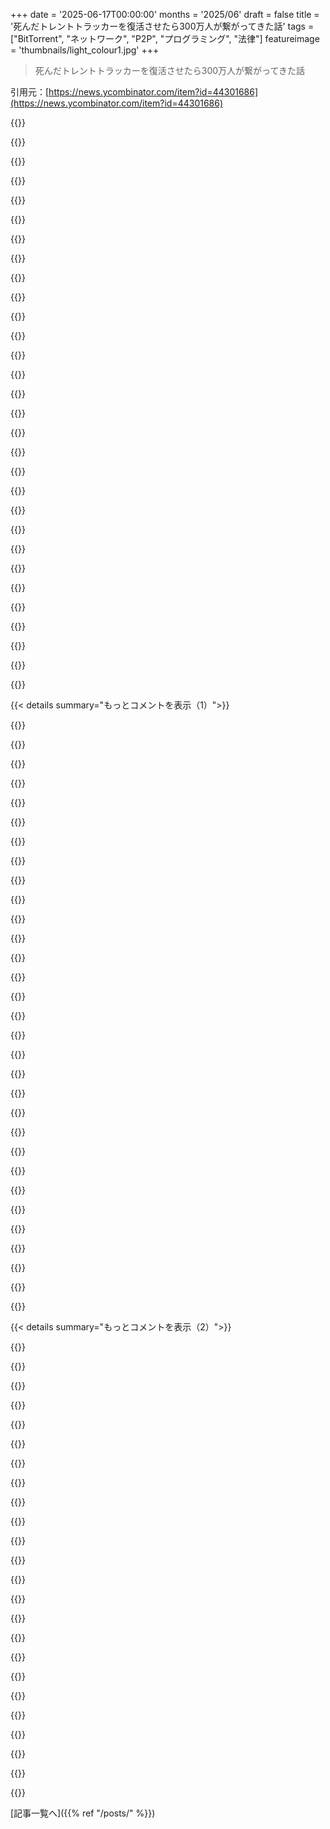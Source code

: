 +++
date = '2025-06-17T00:00:00'
months = '2025/06'
draft = false
title = '死んだトレントトラッカーを復活させたら300万人が繋がってきた話'
tags = ["BitTorrent", "ネットワーク", "P2P", "プログラミング", "法律"]
featureimage = 'thumbnails/light_colour1.jpg'
+++

> 死んだトレントトラッカーを復活させたら300万人が繋がってきた話

引用元：[https://news.ycombinator.com/item?id=44301686](https://news.ycombinator.com/item?id=44301686)




{{<matomeQuote body="「これって合法？」って疑問だけど、なんで合法じゃないの？<br>実際はTrackerをHostしてなくて、入ってくるConnectionを見てるだけだよ。<br>たとえTrackerを動かしてても、それ自体が違法って主張は難しいんだ。<br>opentrackrみたいなのをHostするのはSearch Engineみたい。<br>法的なTakedown Requestにどう応じるかとか、Tracker周辺のInfraで意図が見られるんだ。<br>Trackerなんて単純なCoordination Server Softwareなのに、違法になるのはおかしいと思うな。" userName="diggan" createdAt="2025/06/17 18:17:29" color="#ff33a1">}}




{{<matomeQuote body="合法かどうかって質問はあまり役に立たないよ。<br>もっと良い質問は「どれくらい訴えられる可能性がある？」ってこと。<br>民事訴訟では合法かどうかは関係ない場合もあるし、弁護士のRadarに載っちゃうと訴えられて嫌がらせされることもあるからね。" userName="jekwoooooe" createdAt="2025/06/17 18:19:54" color="#ff5733">}}




{{<matomeQuote body="故意に他人の犯罪を助けるのは、自分で犯罪を犯すのと同じ扱いになるみたいだね。<br>米国の連邦法（18 USC 2a https://www.law.cornell.edu/uscode/text/18/2）でもそうだよ。<br>動かしてるSoftwareが「Simple」なのは違法行為の言い訳にはならない。<br>InternetやCopyrightのSafe Harbor Provisionsもあるかもしれないけど、弁護士じゃないからよく分からないな。<br>でも、「他人の犯罪を助ける」って聞いたら、「それもたぶん犯罪だな」って思うべきだよ。" userName="gpm" createdAt="2025/06/17 18:44:40" color="#785bff">}}




{{<matomeQuote body="特定の知識が必要なんじゃないかな？って疑問だね。<br>Googleの開発者たちはSearchが犯罪に使われるのを知ってるけど、それは明らかにそれ自体が違法じゃないでしょ？" userName="rockskon" createdAt="2025/06/17 19:02:04" color="#ff5733">}}




{{<matomeQuote body="警察がこのニュアンスを理解できると思う？<br>特に、通るTrafficのほとんどが著作権侵害だろうしね。<br>彼らは単にTrackerって見て、違法だって決めつけちゃうんじゃないかな。" userName="jedberg" createdAt="2025/06/17 18:20:24" color="">}}




{{<matomeQuote body="確実にMens rea（犯罪意図）が必要だよ。犯罪が行われてるのを知ってて、それをFacilitateするつもりがあるかどうか。<br>特定のRequestが犯罪か個別に知ってる必要はないと思うけど、弁護士じゃないんだ。<br>合法目的のServiceが一部の犯罪者に利用されるのと、違法なTorrentに主に使われてた古いDomain名を復活させてTrackerとして使うのは、意図がかなり違うね。<br>数分調べたら、少なくとも10年前の時点でここでの正確な線引きは明確じゃなかったみたいだよ。<br>https://www.scotusblog.com/2014/03/opinion-analysis-justice-...<br>偶発的なFacilitatorの責任（例：銃販売業者が一部の客が犯罪に使うと知っている場合）は言及されてるけど、解決はしてないって。" userName="gpm" createdAt="2025/06/17 19:22:56" color="#785bff">}}




{{<matomeQuote body="弁護士じゃないけど、特定のMens reaも必要だと思うね。<br>TorrentやそれをFacilitateすることは違法じゃない。善悪どちらにも使えるProtocolだから。<br>映画や音楽をHostしてるなら、それがPiracyだよ。<br>車を運転するのは違法じゃないけど、銀行強盗のGetaway Driverになるのはダメ、車が問題じゃなくて使い方だよね。<br>銀行強盗に車を売っても違法じゃない、売る相手が犯罪に使うと合理的に信じてなければね。<br>Telecom CompaniesにCarve outがあるのも同じ理由。犯罪計画のPacketやVoice Trafficを運んでも共謀にはならない。" userName="drob518" createdAt="2025/06/17 20:04:04" color="#ff5c5c">}}




{{<matomeQuote body="「Torrent Trackerを動かすこと」が違法だって言ってるわけじゃないよ。<br>Blizzardが（2015年以前に）StarcraftをTorrentで更新してた時、彼らはTrackerを動かしてたと思うし、それは完全に合法だった。<br>PirateがBlizzardのTrackerを利用できたとしてもね。<br>ここでは、「誰かがTrackerをPiracyに使う可能性がある」っていう単なる事実じゃないんだ。<br>大量の古い、ほとんどがPiracyのTorrentがこのDomainを指してるのをLiterally見てて、そのPiracyをAssistするServiceにこのDomainを戻そうとDecideしてるんだ。" userName="gpm" createdAt="2025/06/17 20:20:34" color="#ff5c5c">}}




{{<matomeQuote body="＞違法行為を助けてる点<br>それって本当かな？って疑問だね。<br>記事主はそれがほとんどPiracyかどうか知らないはずだよ。<br>彼が見てるのはHashとPeerだけだもん。" userName="KomoD" createdAt="2025/06/17 20:23:51" color="">}}




{{<matomeQuote body="それが本当か分からないけど、たぶんTakedown Noticeは届くかもね。<br>でも、訴えるには損害賠償をClaimしないといけないと思うんだ。<br>もしかしたら私が間違ってるかもしれないけど。<br>記事主がPeer Poolは見えても、Peer ListをAnnounceしなければ大丈夫なんじゃないかな？" userName="bilekas" createdAt="2025/06/17 20:01:07" color="">}}




{{<matomeQuote body="訴える必要なんてないって。差し止め命令出しときゃ、OPみたいなフツーのハッカーなら速攻でやめるだろ…。" userName="legohead" createdAt="2025/06/17 18:22:37" color="">}}




{{<matomeQuote body="これ、マジで現実的な意見だよな。弁護士の友達が教えてくれたんだけど、「裁判って、勝っても負けなんだよ」。実際、裁判なんてクソだし、訴えられるのも金持ち以外には地獄だ。1億ドル以下の俺らは、裁判なんて絶対避けるべき世界。" userName="chaboud" createdAt="2025/06/18 08:53:51" color="">}}




{{<matomeQuote body="彼、偶然ドメイン名選んだんじゃないって。著作権侵害トラッカーで使われてたの見て選んだんだよ。警察とか裁判所は見て見ぬふりしない義務はないし。そのドメイン名が前そうだったってだけで、ほぼ確実に捜索令状取れる根拠になるし、彼が意図的に著作権侵害した、助けたって証拠も確実に出るって。ブログ記事なくてもね…。" userName="gpm" createdAt="2025/06/17 22:06:59" color="#785bff">}}




{{<matomeQuote body="彼らは「Linux isos」をDLに使ったって言ってるけどさ、それってほぼ著作権侵害じゃないはずだろ（タダで配られてるし）。CanonicalだってUbuntuをBitTorrentで配ってるしね。URLも見て。<br>あ、OPの「uh,」見落としてたわ。訂正します。<br>https://ubuntu.com/download/alternative-downloads" userName="necovek" createdAt="2025/06/18 03:50:37" color="#45d325">}}




{{<matomeQuote body="RIAAは訴えなくてもOPを地獄に突き落とせるんだよ。合法的な要求書で攻めまくる弁護士がいっぱいいるから。たとえそれが嫌がらせだとしてもさ、OPはどうすんの？ RIAAを訴えんの？ 無理ゲーじゃん。" userName="dymk" createdAt="2025/06/17 20:45:32" color="#ff33a1">}}




{{<matomeQuote body="いやいや、ウザい手紙ばっか来たら、少額訴訟に持ち込んじゃえよ。お前は安いけど、向こうは高くつくし、来なきゃお前の勝ちだぜ。" userName="Retric" createdAt="2025/06/18 02:35:13" color="">}}




{{<matomeQuote body="「ほとんど著作権侵害だろう？」＞著作権侵害のモノはトラッカーは「通らない」ってば。トラッカーはtorrentのハッシュと繋がってる奴らのリストだけ持ってんだよ。" userName="SXX" createdAt="2025/06/17 19:13:32" color="#ff5c5c">}}




{{<matomeQuote body="彼らは「Linux ISO」DLしたって書いてるけどさ、それ使わない昔の海賊版トラッカードメイン使ってるじゃん。裁判所はアホじゃないんだぞ。" userName="immibis" createdAt="2025/06/18 08:52:56" color="#ff33a1">}}




{{<matomeQuote body="「犯罪を故意に手助け」＞うん、わかる。でもトラッカー運営が「犯罪を故意に手助け」になるの？ それって話が飛びすぎじゃね？ トラッカーやDHTでやり取りされる内容って幅広すぎだろ。" userName="diggan" createdAt="2025/06/17 19:25:57" color="">}}




{{<matomeQuote body="DMCAの「回避禁止条項」ってやつだとさ、「何人も、技術的保護手段を回避する目的で主として設計または製造された技術（または、技術的保護手段を回避すること以外の商業的に重要な目的や用途が限定的な技術）を製造、輸入、公衆への提供、提供、またはその他の方法で取引してはならない」んだってさ。" userName="eli" createdAt="2025/06/18 14:17:49" color="#38d3d3">}}




{{<matomeQuote body="刑事事件では、彼らが意図的にアホかどうかは検察が証明しなきゃいけないんだ。やったことが違法で、それを知っててやったのかどうかをね。裁判官や陪審員がこの人物やLinux ISOについてどう思うかは関係ない。彼らは与えられた情報を解釈するだけだよ。" userName="ranger_danger" createdAt="2025/06/18 19:22:50" color="#ff33a1">}}




{{<matomeQuote body="差し止め命令なんていらなかった。170万ものピアが虚空で仲間を求めてるのを見ただけで十分だったんだ。ハリウッドとお金に妙に優しい国に住んでるから、彼の気持ちはよく分かるよ。" userName="daneel_w" createdAt="2025/06/17 22:37:28" color="">}}




{{<matomeQuote body="これが適用されるかは難しいんじゃない？<br>BitTorrentクライアントかトラッカーが回避してる”アクセスを制御する技術的な措置”って何？<br>あと、BitTorrentソフトウェア自体が違法とされた判例は知らないな（弁護士じゃないけど）。" userName="myrmidon" createdAt="2025/06/18 14:36:43" color="#ff5c5c">}}




{{<matomeQuote body="警察が本当にインターネットを監視してると思う？<br>地元の警察じゃなくてFBIみたいな国家機関だとしても、彼らは児童虐待みたいな他の犯罪に集中してるし、それでもほとんど対応できてないんだよ。<br>著作権執行の圧倒的大多数は著作権者によるもので、インターネット著作権警察じゃないんだ。" userName="hungryhobbit" createdAt="2025/06/17 18:30:42" color="#ff5733">}}




{{<matomeQuote body="Pirate Bayみたいなトレントサイトも同じだよ。だからといって、著作権侵害者が訴えられたり刑務所に入ったりするのを防げるわけじゃないんだ。" userName="jeroenhd" createdAt="2025/06/17 21:35:52" color="">}}




{{<matomeQuote body="弁護士の友人が言ってたんだ。『訴訟になると、勝っても負けだ』ってね。<br>私の国では、この状況にぴったりの言葉がある。『罰はプロセスだ』って。<br>政府や権力者が嫌がらせをしたい時、勝てないと分かってても、ひたすら裁判で引っ張り回すだけでいいんだ。<br>だって、勝つための経験は、彼らが負けるよりも100倍苦痛だからね。<br>イギリス政府がFujitsuスキャンダルで郵政労働者にやったのがこれだよ。" userName="FirmwareBurner" createdAt="2025/06/18 10:28:40" color="#45d325">}}




{{<matomeQuote body="でも、記事の筆者はトラッカーを合法的な目的、つまりLinux ISOのダウンロードに使ってたって言ってるよ。<br>見るべきものはない、さっさと行け、ってね。<br>真面目な話、筆者自身も同じ主張をして、結論として『怖くなった。…動くのを確認した後、すぐにVPSをシャットダウンしてドメインを削除した』って言ってる。<br>弁護士じゃないけど、これは明らかに筆者が犯罪を助長する意図がなかったこと、そして何が起きてるか見てからシャットダウンしたことを示してると思うな。" userName="senko" createdAt="2025/06/17 19:33:50" color="#ff33a1">}}




{{<matomeQuote body="『これが合法か？ってのは役に立たない質問だ』って言うけど、なんでそう思うの？<br>一見『役に立たない』質問でも、価値ある議論や洞察につながることだってあると思うんだ。<br>それに、君の視点だけが唯一正しいわけじゃないかもしれないしね。<br>何が『役に立つ』かは人によって違うんだよ。" userName="ranger_danger" createdAt="2025/06/18 05:59:05" color="">}}




{{<matomeQuote body="彼は単に新しいトラッカーを始めたわけじゃない。<br>以前違法コピーに使われてた古いドメインを引き継いで、トレントがまだそのトラッカーを指してるのを見てから運営したんだ。<br>これは『著作権侵害に使われるだろうと彼は知っていた』にかなり直接的に繋がるんじゃないかな。" userName="gpm" createdAt="2025/06/17 19:32:36" color="#45d325">}}




{{<matomeQuote body="一人に同時にどれだけの訴訟をぶつけられるかの限度ってあるの？" userName="koakuma-chan" createdAt="2025/06/18 10:38:18" color="">}}




{{< details summary="もっとコメントを表示（1）">}}

{{<matomeQuote body="ふと思ったんだけどさ、色んなBittorrent Clientがあるし、安全じゃない言語で書かれてるのも多いじゃん？これって悪質なTrackerから攻撃される可能性あるんかな？なんか不正なデータ食わされたら誤動作しても驚かないわ。" userName="nneonneo" createdAt="2025/06/17 19:20:23" color="">}}




{{<matomeQuote body="みんなが使ってるTorrent Clientの多くはね、実はLibtorrentっていう、めっちゃテストされて監査もされてるライブラリを包んでるだけなんだよ。" userName="treyd" createdAt="2025/06/17 21:55:06" color="#45d325">}}




{{<matomeQuote body="Libtorrentにはね、TrackerとかDHT Peerとの通信専用のFuzzerまであるんだぜ。まあ完璧じゃないけど、他の実装よりはるかに安心できるよ。" userName="dafugg" createdAt="2025/06/18 04:33:07" color="#45d325">}}




{{<matomeQuote body="あと注意して欲しいんだけど、『Libtorrent』って名乗るのが少なくとも3種類あってさ、俺の知る限り、実装はあんまり共通してないんだよね。" userName="delusional" createdAt="2025/06/18 05:23:39" color="#45d325">}}




{{<matomeQuote body="1. Libtorrent-rasterbar — https://packages.debian.org/sid/libtorrent-rasterbar-dev<br>2. Libtorrent-rakshasa (rTorrent) — https://packages.debian.org/sid/libtorrent-dev<br>あと一つは何？" userName="boramalper" createdAt="2025/06/21 08:45:37" color="#38d3d3">}}




{{<matomeQuote body="趣味でClient書いたことあるけど、答えはイエスだと思うよ。まずさ、制御できないサーバーからの入力を扱うじゃん。あとファイルシステムとのやり取りも結構あるし。メモリ安全な言語でもちゃんと動くClient書くの難しいのに、CとかC++で正しくやるのはマジで大変だろうね。" userName="asa400" createdAt="2025/06/17 21:13:20" color="#38d3d3">}}




{{<matomeQuote body="Transmissionがさ、DNS rebinding経由でremote code executionの脆弱性(CVE-2018-5702)あったんだよ。これで攻撃者が勝手にコマンド実行できたんだ。やっぱTrackerからの攻撃ってマジであり得る攻撃手段なんだよね。" userName="ethan_smith" createdAt="2025/06/18 00:39:57" color="#785bff">}}




{{<matomeQuote body="対策としてはさ、GvisorみたいなコンテナSandbox使うと絶対良いと思うよ。あるいは普通のSystemdプロセスでもFirejail使うとかね。" userName="udev4096" createdAt="2025/06/18 04:57:36" color="#ff5c5c">}}




{{<matomeQuote body="データはBencodeでエンコードされてて、バイト単位の形式なんだ。悪質なTrackerはね、例えば既知のPDFファイル全部にClientのOS狙いのペイロードを付け足す、みたいな感じで仕掛けてくることが多いよ。Announcement関連のAPIって実装は結構簡単なんだけど、Fuzzedなテスト環境でやってるとは思えないな。Transmissionとかさ、何年も前から脆弱性いっぱいあったじゃん。他のClientの実装は分かんないけどね。" userName="cookiengineer" createdAt="2025/06/18 03:19:26" color="#ff5733">}}




{{<matomeQuote body="トレントってチェックサムハッシュがあるんだよね？それともMD5みたいにダメなやつなの？" userName="Sophira" createdAt="2025/06/18 03:35:28" color="">}}




{{<matomeQuote body="そうそう。大抵のクライアントはダウンロード終わってから再検証するんだよね。チャンクの再ダウンロード具合によるけど（ウェブシードは206 Partial Contentヘッダー非対応だと無理な場合も）、全部再ダウンロードになるかもね。クライアントによって経験違うから、キャッシュ汚染された時の挙動は色々みたい。ハッシュアルゴリズムはだいたいSHA系が使われてるよ。SHA1の衝突は誰か成功させたか知らないけど、PDFでPoCがあったのは知ってる。詳しくはこちら:<br>[1] https://shattered.io/" userName="cookiengineer" createdAt="2025/06/18 03:44:11" color="#45d325">}}




{{<matomeQuote body="可能性はあるけど、なさそうかな。プロトコルは結構シンプルだし、クライアントもこれまでたくさん怪しい入力に晒されてきてるからね。" userName="userbinator" createdAt="2025/06/18 02:03:26" color="">}}




{{<matomeQuote body="筆者にそこ掘り下げてほしかったなー。" userName="fshafique" createdAt="2025/06/17 21:16:06" color="">}}




{{<matomeQuote body="rust以外で書かれたプログラムがどんだけあるか考えてみてよ。何も心配いらないって（もしくは全部心配しろってこと）。" userName="AzzyHN" createdAt="2025/06/17 23:57:04" color="">}}




{{<matomeQuote body="P2Pで一緒に見る目的で、超短期間だけど個人的なトラッカー動かしたことあるよ。おもちゃみたいなもんで、トラッカーの仕組みまでは深く見なかったけど（rust製のAquatic tracker使ったんだけど、お願いしたらwebtorrent対応してくれたんだ！ https://github.com/greatest-ape/aquatic ）。トラッカーって何をトラッキングしてるか知ってるのかな？ピアの待ち合わせをトラッカーが知らないようにする方法はある？直感では、みんながピアに聞いてるハッシュ/magnetみたいなもんな気がするんだ。magnet自体で十分で、何か特定する情報（人間が読める説明とか）は含める必要ないと思ってた。トラッカーはピアからそのハッシュをダウンロードして torrent info を得ることはできるだろうけど、自分でダウンロードしないと torrent が何なのか、中身が何なのかは分からないんじゃないかな。これ合ってる？magnet linkのどれくらいが待ち合わせの鍵になるの？トラッカーって人間向けフィールドを無視したり、入るときにブロックしたりして、中身を知らないようにできるの？" userName="jauntywundrkind" createdAt="2025/06/17 19:13:14" color="#785bff">}}




{{<matomeQuote body="トラッカーはtorrentの info hash しか扱わないよ。名前とか説明とか内容は一切なし。OPが使った opentracker を例にとると、ホワイトリストモードとブラックリストモード（またはそれに準じる用語）がある。前者は文字通りで、後者はブラックリスト以外のハッシュを全て許可する。torrent.eu とか opentrackr.org とかの公開トラッカーは、どんなユーザーでも集まれるように、常に（ほとんど）どんなコンテンツでも受け入れるためにブラックリスト方式で動いてるよ。" userName="daneel_w" createdAt="2025/06/17 22:46:34" color="#785bff">}}




{{<matomeQuote body="トラッカーは何をトラッキングしてるか知ってるよ。昔、TV番組のトラッカーを運営してたんだけど、全ユーザーのアップロード/ダウンロード比率を記録してたんだ。" userName="qingcharles" createdAt="2025/06/17 22:23:53" color="">}}




{{<matomeQuote body="ブログ記事は公開トラッカーの話だよ。君が説明してるのはプライベートトラッカーで、torrentのannounce URLにクライアント識別子を埋め込むんだ。公開トラッカーだとユーザーを特定する方法はIPアドレスだけで、それは信頼できないよ。" userName="aeyes" createdAt="2025/06/18 01:13:17" color="#ff33a1">}}




{{<matomeQuote body="ここで毎日更新されてるトラッカーのマスターリストがあるよ。他の死んだやつも見つかるかもね https://github.com/ngosang/trackerslist" userName="haunter" createdAt="2025/06/17 19:24:32" color="#ff5733">}}




{{<matomeQuote body="つまり、ドメイン登録してDNSいじるだけで、任意のIPにDDoS攻撃できるってこと？<br>やばくない？" userName="jldugger" createdAt="2025/06/17 20:22:44" color="#ff33a1">}}




{{<matomeQuote body="そんなにひどくなるかな？オレが使ってたBitTorrentクライアントは、つながらないと最低60秒は待つし、ポートも合わないし、BitTorrentも話さないなら、たとえ数百万BitTorrentクライアントでも大した問題じゃない気がするけど？" userName="57473m3n7Fur7h3" createdAt="2025/06/17 21:24:10" color="#ff5733">}}




{{<matomeQuote body="なりうるよ。このリンク見てみ。<br>https://www.jwz.org/blog/2015/01/chinese-bittorrent-the-gift..." userName="jldugger" createdAt="2025/06/18 01:57:20" color="#ff5733">}}




{{<matomeQuote body="注意して。この人、HN嫌いみたいで、クリックすると睾丸の写真が出てくるらしいよ。" userName="globular-toast" createdAt="2025/06/18 06:56:34" color="">}}




{{<matomeQuote body="たった一枚の画像をスパムするためだけに、ドメイン丸ごと登録するなんて、その執念、個人的には好きだけどね。" userName="graealex" createdAt="2025/06/18 14:00:01" color="">}}




{{<matomeQuote body="HN以外からそのサイトに行った人は、ちゃんと元の記事が見れるんだって。<br>あの写真、HNからのアクセスだけらしいよ。" userName="57473m3n7Fur7h3" createdAt="2025/06/20 09:13:55" color="">}}




{{<matomeQuote body="なるほど、つまり60秒に1回のリクエストが、3,000,000くらいのクライアントから来るってことか。<br>わかる？毎秒50,000リクエストだぜ。" userName="immibis" createdAt="2025/06/18 08:58:16" color="#785bff">}}




{{<matomeQuote body="一般的なクライアントのアナウンス間隔は結構長いんだ（たいてい30分）。<br>でも、300万ものピアが繋がってるなら、そりゃ相当なトラフィックになるよ。" userName="daneel_w" createdAt="2025/06/17 22:40:10" color="">}}




{{<matomeQuote body="もっと厄介だと思うのは、攻撃的な知的所有権者から来るDMCA苦情を全部、個人のIPアドレスに転送できちゃうこと。<br>ISPはトラッカーの運用が合法かどうかに関わらず、アカウントを停止してくるだろうね。" userName="ircop" createdAt="2025/06/18 15:45:20" color="#ff5733">}}




{{<matomeQuote body="つまり、筆者が理論的にDDoSしたいと思う任意のIPに全てのトラフィックをリダイレクトできるってこと？<br>そんなこと考えたこともなかったよ、300万のピア相手じゃマジで怖いね。" userName="udev4096" createdAt="2025/06/18 04:59:52" color="#ff5c5c">}}




{{<matomeQuote body="これはCloudflareがIPアドレス1.1.1.1を取得した時と似てるね。<br>公開された途端、大量のトラフィックが流れ込んできたのは、たくさんの人がそれにスクリプトを向けてたからさ。" userName="jedberg" createdAt="2025/06/17 18:21:51" color="#785bff">}}

{{</details>}}




{{< details summary="もっとコメントを表示（2）">}}

{{<matomeQuote body="“APNICの研究グループはIPアドレス1.1.1.1と1.0.0.1を保有してたんだ。アドレスは有効だったんだけど、たくさんの人が色んな適当なシステムに入力してたせいで、常にゴミトラフィックの洪水に圧倒されてた。<br>APNICはこのゴミトラフィックを研究したかったけど、IPをアナウンスするたびに、その洪水が通常のネットワークを圧倒しちゃってたんだ。”<br>https://blog.cloudflare.com/announcing-1111/" userName="jedberg" createdAt="2025/06/17 22:36:23" color="#38d3d3">}}




{{<matomeQuote body="Cloudflareのブログ記事で説明されてるよ。<br>‘私たちは、覚えやすいIPでDNSリゾルバを提供できることと引き換えに、Cloudflareのネットワークでゴミトラフィックを受け取って研究することを申し出ました’だってさ。" userName="rs_rs_rs_rs_rs" createdAt="2025/06/18 05:40:49" color="#785bff">}}




{{<matomeQuote body="まず最初に思ったのは、どれくらいのBitTorrentクライアントが脆弱なパースコードを持ってるんだろう？<br>悪意のある人間がドメインを登録して、クライアントを感染させられたりしないかな？" userName="ck45" createdAt="2025/06/17 19:31:28" color="#45d325">}}




{{<matomeQuote body="Jon Evansの小説”Invisible Armies”に出てくる、P2Pソフトウェアの”バグ”というかバックドアで作者がマシンを乗っ取る話を思い出したよ。" userName="EvanAnderson" createdAt="2025/06/17 21:08:57" color="">}}




{{<matomeQuote body="正直そこまで思わないな。トラッカーなんてBittorrent全体のほんの一部だし、クライアントがピアのリストをもらうためだけに使われるだけなんだ。要するにトラッカーへのHTTP呼び出しで、レスポンスが返ってくるだけ。すぐ思いつくヤバいことといえば、変なbencodeを返して初心者が書いたクライアントのメモリを食いつぶすくらいかな。ピアプロトコル（uTPみたいな亜種も）の方がよっぽど攻撃対象として面白いし、トラッカーをホストする必要もないんだ。トラッカーやDHTからピアのIP取ってきて、接続して、マジックをかませばいいんだから。" userName="CactusRocket" createdAt="2025/06/18 13:22:33" color="#ff33a1">}}




{{<matomeQuote body="utorrent v2.1はまだめっちゃ多くの人に使われてるから、間違いなく脆弱性はあるでしょ。" userName="SSLy" createdAt="2025/06/17 20:11:35" color="">}}




{{<matomeQuote body="それ超簡単じゃん。ドメインをロシアとか中国、イランみたいな国で登録して、サイトはAlibabaで動かせばいいんだよ。あいつらに法的通知みたいなトイレットペーパーを送らせてみろっての。絶対うまくいくわけないし。" userName="mystraline" createdAt="2025/06/17 21:10:10" color="">}}




{{<matomeQuote body="あー、ネット上の違法活動は全部「ロシア、中国、イランみたいな国」でドメイン登録すれば解決ってことか。TORの人たちに教えてあげないとね、やっとダークネット閉鎖して全部中国に移せるぞ！" userName="graealex" createdAt="2025/06/18 14:02:51" color="">}}




{{<matomeQuote body="なんで他のオープントラッカーにフォワードしないの？ そうすれば自分で何もホストしないことになるから、何か訴えられたら「そっちのオープントラッカーに言って」って言えるじゃん。" userName="avidiax" createdAt="2025/06/18 01:26:20" color="">}}




{{<matomeQuote body="外から見たら区別つかないし、どっちみち訴えられると思うよ。" userName="sneak" createdAt="2025/06/18 09:48:12" color="">}}




{{<matomeQuote body="IANAL（法律家じゃない）だけど、俺の理解だとアメリカではコンテンツ中立なトラッカーの運営は合法らしいよ。でも他の国では間違いなくそうじゃないし、VPSの場所とか.siっていうTLD（国別トップレベルドメイン）も別の国だから関係してくるだろうね。" userName="aidenn0" createdAt="2025/06/17 18:43:34" color="#45d325">}}




{{<matomeQuote body="ググってみたら、アメリカの法執行機関に閉鎖されたトラッカーは少なくとも一つ（EliteTorrents、2005年）あったみたい。<br>https://www.latimes.com/archives/la-xpm-2005-may-26-fi-torre...<br>多分もっとあるんじゃないかな。MPAAとかが損害賠償で訴えた民事訴訟も間違いなくもっとあるよ。アメリカだと立件が多少難しいのかもしれないけど、載せてるものの大部分が著作権物なら、アメリカでも閉鎖される可能性は結構高いと思う。" userName="jrochkind1" createdAt="2025/06/17 20:16:48" color="#785bff">}}




{{<matomeQuote body="それって実際のトラッカーだけが閉鎖されたの？ それともTorrentファイルとかフォーラムとかをホストしてるWebサイトもあったの？ 後者だとマジで大ターゲットになるからね。あー、rarbgとかKATが本当に懐かしいなぁ。" userName="NoMoreNicksLeft" createdAt="2025/06/17 21:38:26" color="">}}




{{<matomeQuote body="俺の経験だと、良いトレントは今プライベートトラッカーにあるんだ。なんでかはっきりしないけど、コミュニティ見てると、みんな質の高いファイル（例：きれいにフォーマットされたE-books、整理されたオーディオブックとか、映画やTV番組の色々な解像度・圧縮率のバリエーション）を作るのにすごくプライド持ってて、それをコミュニティ内に留めときたいみたいだね。" userName="komali2" createdAt="2025/06/18 02:06:28" color="">}}




{{<matomeQuote body="USの法律がどうなってたら、Webフロントエンドは違法（あるいは民事罰の対象）になるのにトラッカーはそうじゃないのか、不思議だね。" userName="jrochkind1" createdAt="2025/06/17 22:44:56" color="">}}




{{<matomeQuote body="トラッカーってのは、表向きはコンテンツに中立な中間業者なんだ。ISPも違法じゃない（そして最近まで民事罰の対象とも考えられてなかったけど、今は少なくとも一つ係争中のケースがある）。<br>こういうサイトの多くは「ここに来ていっぱい海賊版ダウンロードしなよ」って感じだったし、著作権侵害コンテンツを簡単に探せるツールがあったり、正しくタグ付けされてないトレントは削除したりしてた。多くの場合、サイト運営者の一部もSeedingしてたんだ。だから「俺たちはただパケットを流してるだけです」って言い訳は難しくなる。" userName="aidenn0" createdAt="2025/06/18 04:38:11" color="#ff5733">}}




{{<matomeQuote body="＞あーあ、rarbgとかKATが懐かしいな。<br>トレントする価値のあるものがなくなったよ。もしかしたら状況が変わったか、俺が大人になったのかもしれないけど：<br>1. 今必要なユーティリティソフトウェアはほとんど無料だし、ロシアのトレントで簡単に見つかる数少ないプログラムを除けばね。<br>2. ほとんどのゲームとか他のメディアはクソだ。<br>トレントはUSの法執行機関に潰されたんじゃなくて、ほとんどの企業が、質の高いものにお金払わせるより、広告とかルートボックス付きのクソをタダで提供する方がずっと良いビジネスモデルだって気づいたから死んだんだよ。<br>2000年の誰かに、Windowsがネイティブで広告表示するようになる、EAがFIFAが事実上のギャンブルだって訴訟で負ける、音楽業界がAI生成コンテンツを推し進めるようになるって言ってみてよ。でもどういうわけか、2025年にはこれが完全に普通だって受け入れてるんだ。そりゃ誰も何もトレントしないわけだ。" userName="anal_reactor" createdAt="2025/06/18 00:29:35" color="#ff5c5c">}}




{{<matomeQuote body="トレントが死んだのは、今やファイルホスティングサイトから何でもDLできるか、海賊版のOneDriveやGoogle Driveからできるからだよ。<br>2025年になっても良質なものはたくさんあるし、クソみたいなのも多い、ちょうど40年前と同じだよ。" userName="rjh29" createdAt="2025/06/18 04:02:58" color="">}}




{{<matomeQuote body="まあ、俺自身は今日の多くのTV番組はクソだと思うし、トレントソース経由で見る価値もないかなって考えてる。ストリーミングサービスのために大量生産される低品質コンテンツは今や普通のことだね。<br>でもこれは個人的な見方だよ。" userName="seb1204" createdAt="2025/06/18 04:51:33" color="">}}




{{<matomeQuote body="ETが閉鎖された日のこと覚えてるよ。あれは、何かメジャーな超大作映画をプレミア公開前にリリースしたからだったんだ。" userName="lossolo" createdAt="2025/06/17 20:48:14" color="">}}




{{<matomeQuote body="VPSはhttps://cockbox.org/（記事で参照されてる）からだって。ここはモルドバを拠点にしてるらしいよ。" userName="ZYbCRq22HbJ2y7" createdAt="2025/06/17 19:40:45" color="">}}




{{<matomeQuote body="昔、.siで動いてる大きな公開トラッカーがあったんだ。これは.siがあるスロベニアで広く使われてた。過去20年でネットやってるスロベニアのほとんどみんなが知ってるか使ったことあるよ。これも法的な通知で消えたんじゃなかったな。" userName="trinix912" createdAt="2025/06/17 22:09:59" color="">}}




{{<matomeQuote body="どれくらいのアンチトレントグループがこれを密かにやってるんだろうね。" userName="zaik" createdAt="2025/06/17 18:49:49" color="">}}

{{</details>}}



[記事一覧へ]({{% ref "/posts/" %}})
